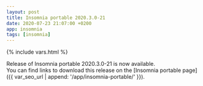 ```yaml
---
layout: post
title: Insomnia portable 2020.3.0-21
date: 2020-07-23 21:07:00 +0200
app: insomnia
tags: [insomnia]
---
```

{% include vars.html %}

Release of Insomnia portable 2020.3.0-21 is now available.<br />
You can find links to download this release on the [Insomnia portable page]({{ var_seo_url | append: '/app/insomnia-portable/' }}).
